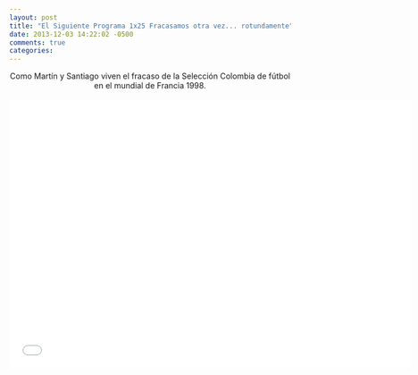 ```yaml
---
layout: post
title: "El Siguiente Programa 1x25 Fracasamos otra vez... rotundamente"
date: 2013-12-03 14:22:02 -0500
comments: true
categories: 
---
```

<div align="center">
Como Martín y Santiago viven el fracaso de la Selección Colombia de fútbol en el mundial de Francia 1998.
<br></br>
<iframe width="720" height="480" src="//www.youtube.com/embed/VLJ-JfKWMZ8" frameborder="0" allowfullscreen></iframe>
</div>

